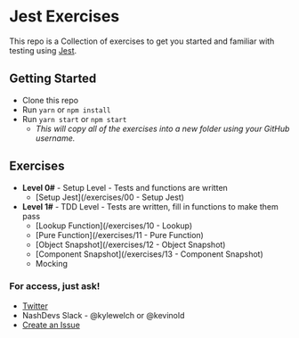 # Jest Exercises

This repo is a Collection of exercises to get you started and familiar with testing using [Jest](facebook/jest).

## Getting Started
- Clone this repo
- Run `yarn` or `npm install`
- Run `yarn start` or `npm start`
  - _This will copy all of the exercises into a new folder using your GitHub username._
  
## Exercises

- **Level 0#** - Setup Level - Tests and functions are written
  - [Setup Jest](/exercises/00 - Setup Jest)
- **Level 1#** - TDD Level - Tests are written, fill in functions to make them pass
  - [Lookup Function](/exercises/10 - Lookup)
  - [Pure Function](/exercises/11 - Pure Function)
  - [Object Snapshot](/exercises/12 - Object Snapshot)
  - [Component Snapshot](/exercises/13 - Component Snapshot)
  - Mocking

### For access, just ask!
 - [Twitter](https://twitter.com/kylewelch)
 - NashDevs Slack - @kylewelch or @kevinold
 - [Create an Issue](../../issues/new)
